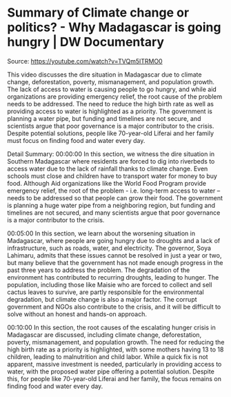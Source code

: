 # Summary of Climate change or politics? - Why Madagascar is going hungry | DW Documentary

Source: https://youtube.com/watch?v=TVQm5lTRMO0

This video discusses the dire situation in Madagascar due to climate change, deforestation, poverty, mismanagement, and population growth. The lack of access to water is causing people to go hungry, and while aid organizations are providing emergency relief, the root cause of the problem needs to be addressed. The need to reduce the high birth rate as well as providing access to water is highlighted as a priority. The government is planning a water pipe, but funding and timelines are not secure, and scientists argue that poor governance is a major contributor to the crisis. Despite potential solutions, people like 70-year-old Liferai and her family must focus on finding food and water every day.

Detail Summary: 
00:00:00
In this section, we witness the dire situation in Southern Madagascar where residents are forced to dig into riverbeds to access water due to the lack of rainfall thanks to climate change. Even schools must close and children have to transport water for money to buy food. Although Aid organizations like the World Food Program provide emergency relief, the root of the problem - i.e. long-term access to water – needs to be addressed so that people can grow their food. The government is planning a huge water pipe from a neighboring region, but funding and timelines are not secured, and many scientists argue that poor governance is a major contributor to the crisis.

00:05:00
In this section, we learn about the worsening situation in Madagascar, where people are going hungry due to droughts and a lack of infrastructure, such as roads, water, and electricity. The governor, Soya Lahimaru, admits that these issues cannot be resolved in just a year or two, but many believe that the government has not made enough progress in the past three years to address the problem. The degradation of the environment has contributed to recurring droughts, leading to hunger. The population, including those like Maisie who are forced to collect and sell cactus leaves to survive, are partly responsible for the environmental degradation, but climate change is also a major factor. The corrupt government and NGOs also contribute to the crisis, and it will be difficult to solve without an honest and hands-on approach.

00:10:00
In this section, the root causes of the escalating hunger crisis in Madagascar are discussed, including climate change, deforestation, poverty, mismanagement, and population growth. The need for reducing the high birth rate as a priority is highlighted, with some mothers having 13 to 18 children, leading to malnutrition and child labor. While a quick fix is not apparent, massive investment is needed, particularly in providing access to water, with the proposed water pipe offering a potential solution. Despite this, for people like 70-year-old Liferai and her family, the focus remains on finding food and water every day.

